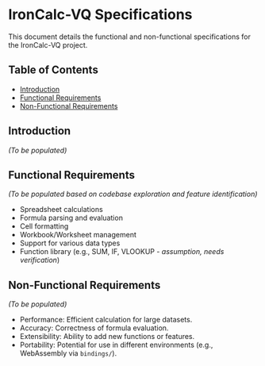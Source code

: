 # IronCalc-VQ Specifications

This document details the functional and non-functional specifications for the IronCalc-VQ project.

## Table of Contents

*   [Introduction](#introduction)
*   [Functional Requirements](#functional-requirements)
*   [Non-Functional Requirements](#non-functional-requirements)

## Introduction

*(To be populated)*

## Functional Requirements

*(To be populated based on codebase exploration and feature identification)*

*   Spreadsheet calculations
*   Formula parsing and evaluation
*   Cell formatting
*   Workbook/Worksheet management
*   Support for various data types
*   Function library (e.g., SUM, IF, VLOOKUP - *assumption, needs verification*)

## Non-Functional Requirements

*(To be populated)*

*   Performance: Efficient calculation for large datasets.
*   Accuracy: Correctness of formula evaluation.
*   Extensibility: Ability to add new functions or features.
*   Portability: Potential for use in different environments (e.g., WebAssembly via `bindings/`).
